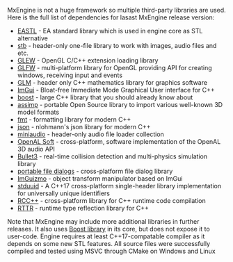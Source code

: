 MxEngine is not a huge framework so multiple third-party libraries are used. Here is the full list of dependencies for lasast MxEngine release version:
- [EASTL](https://github.com/electronicarts/EASTL) - EA standard library which is used in engine core as STL alternative
- [stb](https://github.com/nothings/stb) - header-only one-file library to work with images, audio files and etc.
- [GLEW](http://glew.sourceforge.net/) - OpenGL C/C++ extension loading library
- [GLFW](https://www.glfw.org/) - multi-platform library for OpenGL providing API for creating windows, receiving input and events
- [GLM](https://glm.g-truc.net/0.9.9/index.html) - header only C++ mathematics library for graphics software
- [ImGui](https://github.com/ocornut/imgui) - Bloat-free Immediate Mode Graphical User interface for C++
- [boost](https://www.boost.org) - large C++ library that you should already know about
- [assimp](http://www.assimp.org/) - portable Open Source library to import various well-known 3D model formats
- [fmt](https://github.com/fmtlib/fmt) - formatting library for modern C++
- [json](https://github.com/nlohmann/json) - nlohmann's json library for modern C++
- [miniaudio](https://github.com/dr-soft/miniaudio) - header-only audio file loader collection
- [OpenAL Soft](https://github.com/kcat/openal-soft) - cross-platform, software implementation of the OpenAL 3D audio API
- [Bullet3](https://github.com/bulletphysics/bullet3) - real-time collision detection and multi-physics simulation library
- [portable file dialogs](https://github.com/samhocevar/portable-file-dialogs) - cross-platform file dialog library
- [ImGuizmo](https://github.com/CedricGuillemet/ImGuizmo) - object transform manipulator based on ImGui
- [stduuid](https://github.com/mariusbancila/stduuid) - A C++17 cross-platform single-header library implementation for universally unique identifiers
- [RCC++](https://github.com/RuntimeCompiledCPlusPlus/RuntimeCompiledCPlusPlus) - cross-platform library for C++ runtime code compilation
- [RTTR](https://github.com/rttrorg/rttr) - runtime type reflection library for C++ 

Note that MxEngine may include more additional libraries in further releases. It also uses [Boost library](https://www.boost.org) in its core, but does not expose it to user-code. Engine requires at least C++17-compatable compiler as it depends on some new STL features. All source files were successfully compiled and tested using MSVC through CMake on Windows and Linux